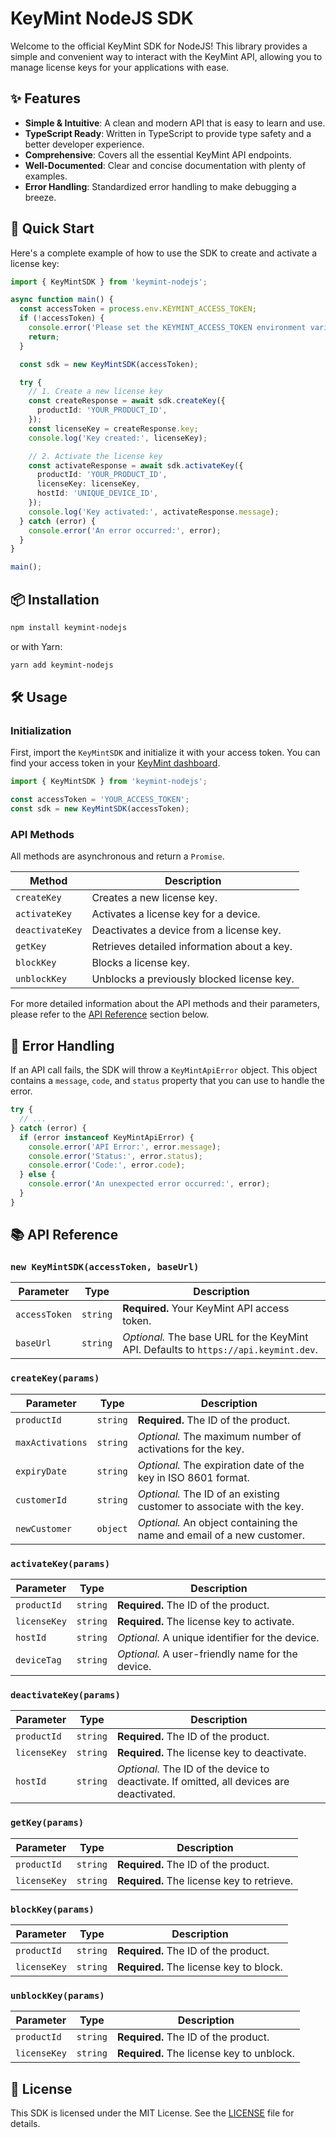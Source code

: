 # KeyMint NodeJS SDK

Welcome to the official KeyMint SDK for NodeJS! This library provides a simple and convenient way to interact with the KeyMint API, allowing you to manage license keys for your applications with ease.

## ✨ Features

*   **Simple & Intuitive**: A clean and modern API that is easy to learn and use.
*   **TypeScript Ready**: Written in TypeScript to provide type safety and a better developer experience.
*   **Comprehensive**: Covers all the essential KeyMint API endpoints.
*   **Well-Documented**: Clear and concise documentation with plenty of examples.
*   **Error Handling**: Standardized error handling to make debugging a breeze.

## 🚀 Quick Start

Here's a complete example of how to use the SDK to create and activate a license key:

```typescript
import { KeyMintSDK } from 'keymint-nodejs';

async function main() {
  const accessToken = process.env.KEYMINT_ACCESS_TOKEN;
  if (!accessToken) {
    console.error('Please set the KEYMINT_ACCESS_TOKEN environment variable.');
    return;
  }

  const sdk = new KeyMintSDK(accessToken);

  try {
    // 1. Create a new license key
    const createResponse = await sdk.createKey({
      productId: 'YOUR_PRODUCT_ID',
    });
    const licenseKey = createResponse.key;
    console.log('Key created:', licenseKey);

    // 2. Activate the license key
    const activateResponse = await sdk.activateKey({
      productId: 'YOUR_PRODUCT_ID',
      licenseKey: licenseKey,
      hostId: 'UNIQUE_DEVICE_ID',
    });
    console.log('Key activated:', activateResponse.message);
  } catch (error) {
    console.error('An error occurred:', error);
  }
}

main();
```

## 📦 Installation

```bash
npm install keymint-nodejs
```

or with Yarn:

```bash
yarn add keymint-nodejs
```

## 🛠️ Usage

### Initialization

First, import the `KeyMintSDK` and initialize it with your access token. You can find your access token in your [KeyMint dashboard](https://app.keymint.dev/dashboard/developer/access-tokens).

```typescript
import { KeyMintSDK } from 'keymint-nodejs';

const accessToken = 'YOUR_ACCESS_TOKEN';
const sdk = new KeyMintSDK(accessToken);
```

### API Methods

All methods are asynchronous and return a `Promise`.

| Method          | Description                                     |
| --------------- | ----------------------------------------------- |
| `createKey`     | Creates a new license key.                      |
| `activateKey`   | Activates a license key for a device.           |
| `deactivateKey` | Deactivates a device from a license key.        |
| `getKey`        | Retrieves detailed information about a key.     |
| `blockKey`      | Blocks a license key.                           |
| `unblockKey`    | Unblocks a previously blocked license key.      |

For more detailed information about the API methods and their parameters, please refer to the [API Reference](#api-reference) section below.

## 🚨 Error Handling

If an API call fails, the SDK will throw a `KeyMintApiError` object. This object contains a `message`, `code`, and `status` property that you can use to handle the error.

```typescript
try {
  // ...
} catch (error) {
  if (error instanceof KeyMintApiError) {
    console.error('API Error:', error.message);
    console.error('Status:', error.status);
    console.error('Code:', error.code);
  } else {
    console.error('An unexpected error occurred:', error);
  }
}
```

## 📚 API Reference

### `new KeyMintSDK(accessToken, baseUrl)`

| Parameter     | Type     | Description                                                                 |
| ------------- | -------- | --------------------------------------------------------------------------- |
| `accessToken` | `string` | **Required.** Your KeyMint API access token.                                |
| `baseUrl`     | `string` | *Optional.* The base URL for the KeyMint API. Defaults to `https://api.keymint.dev`. |

### `createKey(params)`

| Parameter        | Type     | Description                                                                 |
| ---------------- | -------- | --------------------------------------------------------------------------- |
| `productId`      | `string` | **Required.** The ID of the product.                                        |
| `maxActivations` | `string` | *Optional.* The maximum number of activations for the key.                  |
| `expiryDate`     | `string` | *Optional.* The expiration date of the key in ISO 8601 format.              |
| `customerId`     | `string` | *Optional.* The ID of an existing customer to associate with the key.       |
| `newCustomer`    | `object` | *Optional.* An object containing the name and email of a new customer.      |

### `activateKey(params)`

| Parameter    | Type     | Description                                                                 |
| ------------ | -------- | --------------------------------------------------------------------------- |
| `productId`  | `string` | **Required.** The ID of the product.                                        |
| `licenseKey` | `string` | **Required.** The license key to activate.                                  |
| `hostId`     | `string` | *Optional.* A unique identifier for the device.                             |
| `deviceTag`  | `string` | *Optional.* A user-friendly name for the device.                            |

### `deactivateKey(params)`

| Parameter    | Type     | Description                                                                 |
| ------------ | -------- | --------------------------------------------------------------------------- |
| `productId`  | `string` | **Required.** The ID of the product.                                        |
| `licenseKey` | `string` | **Required.** The license key to deactivate.                                |
| `hostId`     | `string` | *Optional.* The ID of the device to deactivate. If omitted, all devices are deactivated. |

### `getKey(params)`

| Parameter    | Type     | Description                                                                 |
| ------------ | -------- | --------------------------------------------------------------------------- |
| `productId`  | `string` | **Required.** The ID of the product.                                        |
| `licenseKey` | `string` | **Required.** The license key to retrieve.                                  |

### `blockKey(params)`

| Parameter    | Type     | Description                                                                 |
| ------------ | -------- | --------------------------------------------------------------------------- |
| `productId`  | `string` | **Required.** The ID of the product.                                        |
| `licenseKey` | `string` | **Required.** The license key to block.                                     |

### `unblockKey(params)`

| Parameter    | Type     | Description                                                                 |
| ------------ | -------- | --------------------------------------------------------------------------- |
| `productId`  | `string` | **Required.** The ID of the product.                                        |
| `licenseKey` | `string` | **Required.** The license key to unblock.                                   |

## 📜 License

This SDK is licensed under the MIT License. See the [LICENSE](LICENSE) file for details.
